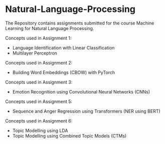 # Natural-Language-Processing
The Repository contains assignments submitted for the course Machine Learning for Natural Language Processing.

Concepts used in Assignment 1:
- Language Identification with Linear Classification
- Multilayer Perceptron

Concepts used in Assignment 2:
- Building Word Embeddings (CBOW) with PyTorch

Concepts used in Assignment 3:
- Emotion Recognition using Convolutional Neural Networks (CNNs)

Concepts used in Assignment 5:
- Sequence and Anger Regression using Transformers (NER using BERT)

Concepts used in Assignment 6:
- Topic Modelling using LDA
- Topic Modelling using Combined Topic Models (CTMs)
